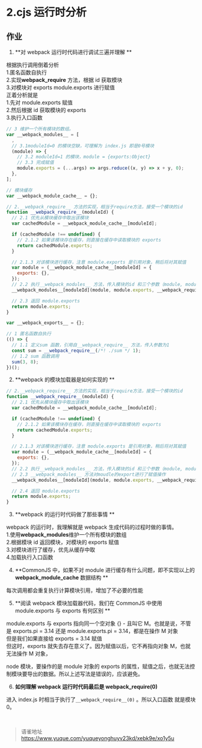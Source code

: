 # 2.cjs 运行时分析
## 作业

1. **对 webpack 运行时代码进行调试三遍并理解 **

根据执行调用倒着分析  
 1.匿名函数自执行  
2.实现**webpack_require** 方法，根据 id 获取模块  
3.对模块对 exports module.exports 进行赋值  
正着分析就是  
1.先对 module.exports 赋值  
2.然后根据 id 获取模块的 exports  
3.执行入口函数

```javascript
// 3 维护一个所有模块的数组。
var __webpack_modules__ = [
  ,
  // 3.1moduleId=0 的模块空缺，可理解为 index.js 即是0号模块
  (module) => {
    // 3.2 moduleId=1 的模块，module = {exports:Object}
    // 3.3 完成赋值
    module.exports = (...args) => args.reduce((x, y) => x + y, 0);
  },
];

// 模块缓存
var __webpack_module_cache__ = {};

// 2.__webpack_require__ 方法的实现，相当于require方法，接受一个模块的id
function __webpack_require__(moduleId) {
  // 2.1 优先从模块缓存中取出该模块
  var cachedModule = __webpack_module_cache__[moduleId];

  if (cachedModule !== undefined) {
    // 2.1.2 如果该模块存在缓存，则直接在缓存中读取模块的 exports
    return cachedModule.exports;
  }

  // 2.1.3 对该模块进行缓存，注意 module.exports 是引用对象，稍后将对其赋值
  var module = (__webpack_module_cache__[moduleId] = {
    exports: {},
  });
  // 2.2 执行__webpack_modules__ 方法，传入模块的id 和三个参数（module, module.exports, __webpack_require__）
  __webpack_modules__[moduleId](module, module.exports, __webpack_require__);

  // 2.3 返回 module.exports
  return module.exports;
}

var __webpack_exports__ = {};

// 1 匿名函数自执行
(() => {
  // 1.1 定义sum 函数，引用自__webpack_require__ 方法，传入参数为1
  const sum = __webpack_require__(/*! ./sum */ 1);
  // 1.2 sum 函数调用
  sum(3, 8);
})();
```

2. **webpack 的模块加载器是如何实现的 **

```javascript
// 2.__webpack_require__ 方法的实现，相当于require方法，接受一个模块的id
function __webpack_require__(moduleId) {
  // 2.1 优先从模块缓存中取出该模块
  var cachedModule = __webpack_module_cache__[moduleId];

  if (cachedModule !== undefined) {
    // 2.1.2 如果该模块存在缓存，则直接在缓存中读取模块的 exports
    return cachedModule.exports;
  }

  // 2.1.3 对该模块进行缓存，注意 module.exports 是引用对象，稍后将对其赋值
  var module = (__webpack_module_cache__[moduleId] = {
    exports: {},
  });
  // 2.2 执行__webpack_modules__ 方法，传入模块的id 和三个参数（module, module.exports, __webpack_require__）
  // 2.3 __webpack_modules__ 方法对moudle的export进行了赋值操作
  __webpack_modules__[moduleId](module, module.exports, __webpack_require__);

  // 2.4 返回 module.exports
  return module.exports;
}
```

3. **webpack 的运行时代码做了那些事情 **

webpack 的运行时，我理解就是 webpack 生成代码的过程时做的事情。  
1.使用**webpack_modules**维护一个所有模块的数组  
2.根据模块 id 返回模块，对模块的 exports 赋值  
3.对模块进行了缓存，优先从缓存中取  
4.加载执行入口函数

4. **CommonJS 中，如果不对 module 进行缓存有什么问题，即不实现以上的 **webpack_module_cache** 数据结构 **

每次调用都会重复执行计算模块引用，增加了不必要的性能

5. **阅读 webpack 模块加载器代码，我们在 CommonJS 中使用 module.exports 与 exports 有何区别 **

module.exports 与 exports 指向同一个空对象 {} - 且叫它 M。也就是说，不管是 exports.pi = 3.14 还是 module.exports.pi = 3.14，都是在操作 M 对象  
但是我们如果直接给 exports = 3.14 赋值  
但这时，exports 就失去存在意义了。因为赋值以后，它不再指向对象 M，也就无法操作 M 对象，

node 模块，要操作的是 module 对象的 exports 的属性，赋值之后，也就无法控制模块要导出的数据。所以上述写法是错误的，应该避免。

6. **如何理解 webpack 运行时代码最后是 **webpack_require**(0)**

进入 index.js 时相当于执行了`__webpack_require__(0)` 。所以入口函数 就是模块 0。

<br>
  
> 语雀地址 https://www.yuque.com/yuqueyonghuyv23kd/xebk9e/xo1y5u